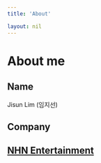 ```yaml
---
title: 'About'

layout: nil
---
```


# About me

## Name
Jisun Lim (임지선)

## Company
[NHN Entertainment](https://www.nhnent.com/)
--

